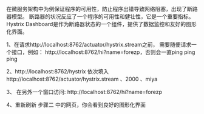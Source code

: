 在微服务架构中为例保证程序的可用性，防止程序出错导致网络阻塞，出现了断路器模型。
断路器的状况反应了一个程序的可用性和健壮性，它是一个重要指标。
Hystrix Dashboard是作为断路器状态的一个组件，提供了数据监控和友好的图形化界面。

1、在请求http://localhost:8762/actuator/hystrix.stream之前，
需要随便请求一个接口，例如： http://localhost:8762/hi?name=forezp，否则会一直ping ping ping

2、http://localhost:8762/hystrix  依次填入http://localhost:8762/actuator/hystrix.stream 、2000 、miya


3、 在另外一个窗口访问: http://localhost:8762/hi?name=forezp

4、重新刷新 步骤二  中的网页，你会看到良好的图形化界面
